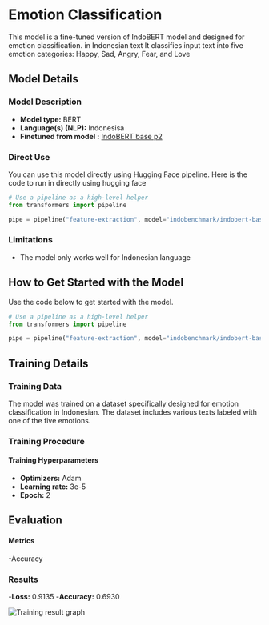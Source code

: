 # Emotion Classification 

This model is a fine-tuned version of IndoBERT model and designed for emotion classification. in Indonesian text It classifies input text into five emotion categories: Happy, Sad, Angry, Fear, and Love


## Model Details

### Model Description

<!-- Provide a longer summary of what this model is. -->


- **Model type:** BERT
- **Language(s) (NLP):** Indonesisa
- **Finetuned from model :** [IndoBERT base p2](https://huggingface.co/indobenchmark/indobert-base-p2)


### Direct Use

<!-- This section is for the model use without fine-tuning or plugging into a larger ecosystem/app. -->

You can use this model directly using Hugging Face pipeline. Here is the code to run in directly using hugging face

```python
# Use a pipeline as a high-level helper
from transformers import pipeline

pipe = pipeline("feature-extraction", model="indobenchmark/indobert-base-p2")

```

### Limitations

- The model only works well for Indonesian language




## How to Get Started with the Model

Use the code below to get started with the model.

```python
# Use a pipeline as a high-level helper
from transformers import pipeline

pipe = pipeline("feature-extraction", model="indobenchmark/indobert-base-p2")

```


## Training Details

### Training Data

The model was trained on a dataset specifically designed for emotion classification in Indonesian. The dataset includes various texts labeled with one of the five emotions.

### Training Procedure


#### Training Hyperparameters

- **Optimizers:** Adam
- **Learning rate:** 3e-5 
- **Epoch:** 2


## Evaluation

#### Metrics

-Accuracy


### Results

-**Loss:** 0.9135 
-**Accuracy:** 0.6930 

![Training result graph]([https://raw.githubusercontent.com/username/repository/branch/path/to/logo.png](https://github.com/uswa193/pan-product-track/blob/ml-model/Emotion%20Classification/Training%20result%20graph.png))

